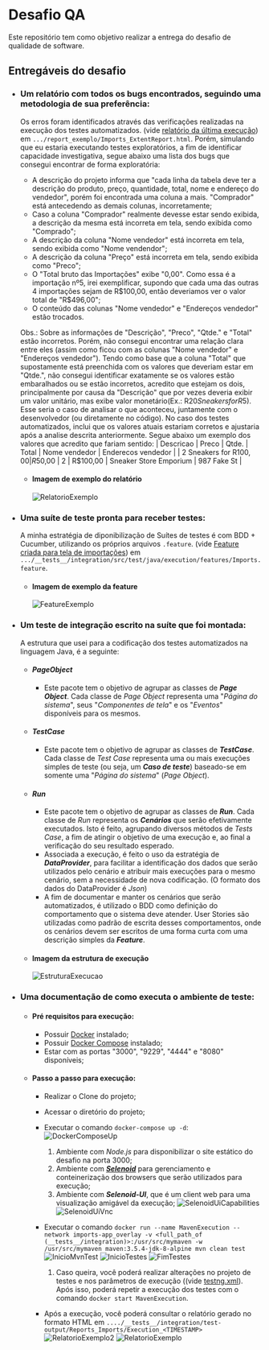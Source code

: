 # Desafio QA

Este repositório tem como objetivo realizar a entrega do desafio de qualidade de software.

## Entregáveis do desafio
- ### Um relatório com todos os bugs encontrados, seguindo uma metodologia de sua preferência:
    Os erros foram identificados através das verificações realizadas na execução dos testes automatizados. (vide [relatório da última execução](./report_exemplo/Imports_ExtentReport.html)) em `.../report_exemplo/Imports_ExtentReport.html`.
    Porém, simulando que eu estaria executando testes exploratórios, a fim de identificar capacidade investigativa, segue abaixo uma lista dos bugs que consegui encontrar de forma exploratória: 
    - A descrição do projeto informa que "cada linha da tabela deve ter a descrição do produto, preço, quantidade, total, nome e endereço do vendedor", porém foi encontrada uma coluna a mais. "Comprador" está antecedendo as demais colunas, incorretamente;
    - Caso a coluna "Comprador" realmente devesse estar sendo exibida, a descrição da mesma está incorreta em tela, sendo exibida como "Comprado";
    - A descrição da coluna "Nome vendedor" está incorreta em tela, sendo exibida como "Nome vendendor";
    - A descrição da coluna "Preço" está incorreta em tela, sendo exibida como "Preco";
    - O "Total bruto das Importações" exibe "0,00". Como essa é a importação nº5, irei exemplificar, supondo que cada uma das outras 4 importações sejam de R$100,00, então deveriamos ver o valor total de "R$496,00";
    - O conteúdo das colunas "Nome vendedor" e "Endereços vendedor" estão trocados. 

    Obs.: 
    Sobre as informações de "Descrição", "Preco", "Qtde." e "Total" estão incorretos. Porém, não consegui encontrar uma relação clara entre eles (assim como ficou com as colunas "Nome vendedor" e "Endereços vendedor"). 
    Tendo como base que a coluna "Total" que supostamente está preenchida com os valores que deveriam estar em "Qtde.", não consegui identificar exatamente se os valores estão embaralhados ou se estão incorretos, acredito que estejam os dois, principalmente por causa da "Descrição" que por vezes deveria exibir um valor unitário, mas exibe valor monetário(Ex.: R$20 Sneakers for R$5). 
    Esse seria o caso de analisar o que aconteceu, juntamente com o desenvolvedor (ou diretamente no código).
    No caso dos testes automatizados, inclui que os valores atuais estariam corretos e ajustaria após a analise descrita anteriormente.
    Segue abaixo um exemplo dos valores que acredito que fariam sentido:
            | Descricao               | Preco   | Qtde. | Total    | Nome vendedor          | Enderecos vendedor |
            | 2 Sneakers for R$100,00 | R$50,00 |     2 | R$100,00 | Sneaker Store Emporium | 987 Fake St        |
    
    - #### Imagem de exemplo do relatório
        ![RelatorioExemplo](./images/report_exemplo.png)


- ### Uma suíte de teste pronta para receber testes:
    A minha estratégia de diponibilização de Suítes de testes é com BDD + Cucumber, utilizando os próprios arquivos `.feature`. (vide [Feature criada para tela de importações](./__tests__/integration/src/test/java/execution/features/Imports.feature)) em `.../__tests__/integration/src/test/java/execution/features/Imports.feature`.

    - #### Imagem de exemplo da feature
        ![FeatureExemplo](./images/feature_exemplo.png)

- ### Um teste de integração escrito na suíte que foi montada:
    A estrutura que usei para a codificação dos testes automatizados na linguagem Java, é a seguinte:

    - #### *PageObject*
        - Este pacote tem o objetivo de agrupar as classes de ***Page Object***. Cada classe de *Page Object* representa uma "*Página do sistema*", seus "*Componentes de tela*" e os "*Eventos*" disponíveis para os mesmos. 
	
    - #### *TestCase*
        - Este pacote tem o objetivo de agrupar as classes de ***TestCase***. Cada classe de *Test Case* representa uma ou mais execuções simples de teste (ou seja, um ***Caso de teste***) baseado-se em somente uma "*Página do sistema*" (*Page Object*). 

    - #### *Run*
        - Este pacote tem o objetivo de agrupar as classes de ***Run***. Cada classe de *Run* representa os ***Cenários*** que serão efetivamente executados. Isto é feito, agrupando diversos métodos de *Tests Case*, a fim de atingir o objetivo de uma execução e, ao final a verificação do seu resultado esperado.
        - Associada a execução, é feito o uso da estratégia de ***DataProvider***, para facilitar a identificação dos dados que serão utilizados pelo cenário e atribuir mais execuções para o mesmo cenário, sem a necessidade de nova codificação. (O formato dos dados do DataProvider é *Json*)
        - A fim de documentar e manter os cenários que serão automatizados, é utilizado o BDD como definição do comportamento que o sistema deve atender. User Stories são utilizadas como padrão de escrita desses comportamentos, onde os cenários devem ser escritos de uma forma curta com uma descrição simples da ***Feature***.
    
    - #### Imagem da estrutura de execução
        ![EstruturaExecucao](./images/estrutura_execucao.png)

- ### Uma documentação de como executa o ambiente de teste:
    - #### Pré requisitos para execução:
        - Possuir [Docker](https://docs.docker.com/install/) instalado;
        - Possuir [Docker Compose](https://docs.docker.com/compose/) instalado;
        - Estar com as portas "3000", "9229", "4444" e "8080" disponíveis;

    - #### Passo a passo para execução:
        - Realizar o Clone do projeto;
        - Acessar o diretório do projeto;
        - Executar o comando `docker-compose up -d`:
            ![DockerComposeUp](./images/docker_compose_up.png)
            1. Ambiente com *Node.js* para disponibilizar o site estático do desafio na porta 3000;
            2. Ambiente com ***[Selenoid](https://aerokube.com/selenoid/)*** para gerenciamento e conteinerização dos browsers que serão utilizados para execução;
            3. Ambiente com ***Selenoid-UI***, que é um client web para uma visualização amigável da execução;
                ![SelenoidUiCapabilities](./images/selenoid_ui_capabilities.png)
                ![SelenoidUiVnc](./images/selenoid_ui_vnc.png)
                
        - Executar o comando `docker run --name MavenExecution --network imports-app_overlay -v <full_path_of (__tests__/integration)>:/usr/src/mymaven -w /usr/src/mymaven maven:3.5.4-jdk-8-alpine mvn clean test`
            ![InicioMvnTest](./images/inicio_mvn_test.png)
            ![InicioTestes](./images/inicio_testes.png)
            ![FimTestes](./images/fim_testes.png)
            1. Caso queira, você poderá realizar alterações no projeto de testes e nos parâmetros de execução ((vide [testng.xml](./__tests__/integration/testng.xml)). Após isso, poderá repetir a execução dos testes com o comando `docker start MavenExecution`.

        - Após a execução, você poderá consultar o relatório gerado no formato HTML em `..../__tests__/integration/test-output/Reports_Imports/Execution_<TIMESTAMP>`
            ![RelatorioExemplo2](./images/report_exemplo2.png)
            ![RelatorioExemplo](./images/report_exemplo.png)